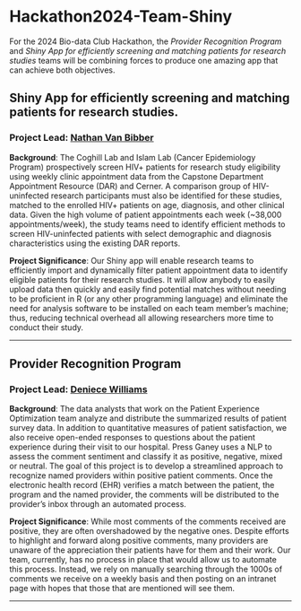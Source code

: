 # Hackathon2024-Team-Shiny

For the 2024 Bio-data Club Hackathon, the *Provider Recognition Program* and *Shiny App for efficiently screening and matching patients for research studies* teams will be combining forces to produce one amazing app that can achieve both objectives.

## Shiny App for efficiently screening and matching patients for research studies.

### Project Lead: [Nathan Van Bibber](Nathan.VanBibber@moffitt.org)

**Background**: 
The Coghill Lab and Islam Lab (Cancer Epidemiology Program) prospectively screen
HIV+ patients for research study eligibility using weekly clinic appointment
data from the Capstone Department Appointment Resource (DAR) and Cerner. A
comparison group of HIV-uninfected research participants must also be identified
for these studies, matched to the enrolled HIV+ patients on age, diagnosis, and
other clinical data. Given the high volume of patient appointments each week
(~38,000 appointments/week), the study teams need to identify efficient methods
to screen HIV-uninfected patients with select demographic and diagnosis
characteristics using the existing DAR reports.
 
**Project Significance**: 
Our Shiny app will enable research teams to efficiently import and dynamically
filter patient appointment data to identify eligible patients for their research
studies. It will allow anybody to easily upload data then quickly and easily
find potential matches without needing to be proficient in R (or any other
programming language) and eliminate the need for analysis software to be
installed on each team member’s machine; thus, reducing technical overhead all
allowing researchers more time to conduct their study.
 

***

## Provider Recognition Program

### Project Lead: [Deniece Williams](Deniece.Williams@moffitt.org)

**Background**: 
The data analysts that work on the Patient Experience Optimization team analyze
and distribute the summarized results of patient survey data.  In addition to
quantitative measures of patient satisfaction, we also receive open-ended
responses to questions about the patient experience during their visit to our
hospital.  Press Ganey uses a NLP to assess the comment sentiment and classify
it as positive, negative, mixed or neutral.  The goal of this project is to
develop a streamlined approach to recognize named providers within  positive
patient comments. Once the electronic health record (EHR) verifies a match
between the patient, the program and the named provider, the comments will be
distributed to the provider’s inbox through an automated process.
 
**Project Significance**: 
While most comments of the comments received are positive, they are often
overshadowed by the negative ones.  Despite efforts to highlight and forward
along positive comments, many providers are unaware of the appreciation their
patients have for them and their work.  Our team, currently, has no process in
place that would allow us to automate this process.  Instead, we rely on
manually searching through the 1000s of comments we receive on a weekly basis
and then posting on an intranet page with hopes that those that are mentioned
will see them.
 

***
